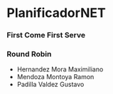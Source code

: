 # PlanificadorNET
### First Come First Serve
### Round Robin

- Hernandez Mora Maximiliano
- Mendoza Montoya Ramon
- Padilla Valdez Gustavo

